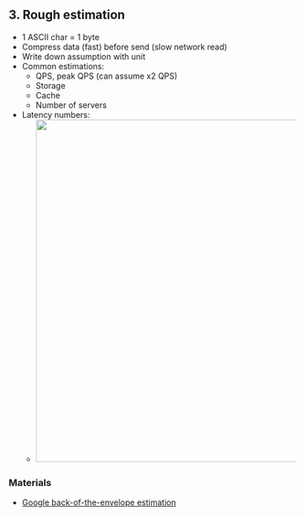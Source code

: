 ## 3. Rough estimation
- 1 ASCII char = 1 byte
- Compress data (fast) before send (slow network read)
- Write down assumption with unit
- Common estimations:
  - QPS, peak QPS (can assume x2 QPS)
  - Storage
  - Cache
  - Number of servers
- Latency numbers:
  - <img src="./resources/2.2.png" width="600">
### Materials
- [Google back-of-the-envelope estimation](http://highscalability.com/blog/2011/1/26/google-pro-tip-use-back-of-the-envelope-calculations-to-choo.html)